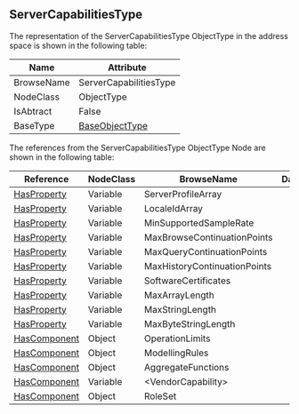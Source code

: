 <!-- objecttype -->
## ServerCapabilitiesType
The representation of the ServerCapabilitiesType ObjectType in the address space is shown in the following table:  

|Name|Attribute|
|---|---|
|BrowseName|ServerCapabilitiesType|
|NodeClass|ObjectType|
|IsAbtract|False|
|BaseType|[BaseObjectType](../../../Part5/ObjectTypes/BaseObjectType/readme.md)|

The references from the ServerCapabilitiesType ObjectType Node are shown in the following table:  

|Reference|NodeClass|BrowseName|DataType|TypeDefinition|ModellingRule|
|---|---|---|---|---|---|
|[HasProperty](../../../Part3/ReferenceTypes/HasProperty/readme.md)|Variable|ServerProfileArray||[PropertyType](../../Part5/VariableTypes/PropertyType/readme.md)|[Mandatory](../../Objects/Mandatory/readme.md)|
|[HasProperty](../../../Part3/ReferenceTypes/HasProperty/readme.md)|Variable|LocaleIdArray||[PropertyType](../../Part5/VariableTypes/PropertyType/readme.md)|[Mandatory](../../Objects/Mandatory/readme.md)|
|[HasProperty](../../../Part3/ReferenceTypes/HasProperty/readme.md)|Variable|MinSupportedSampleRate||[PropertyType](../../Part5/VariableTypes/PropertyType/readme.md)|[Mandatory](../../Objects/Mandatory/readme.md)|
|[HasProperty](../../../Part3/ReferenceTypes/HasProperty/readme.md)|Variable|MaxBrowseContinuationPoints||[PropertyType](../../Part5/VariableTypes/PropertyType/readme.md)|[Mandatory](../../Objects/Mandatory/readme.md)|
|[HasProperty](../../../Part3/ReferenceTypes/HasProperty/readme.md)|Variable|MaxQueryContinuationPoints||[PropertyType](../../Part5/VariableTypes/PropertyType/readme.md)|[Mandatory](../../Objects/Mandatory/readme.md)|
|[HasProperty](../../../Part3/ReferenceTypes/HasProperty/readme.md)|Variable|MaxHistoryContinuationPoints||[PropertyType](../../Part5/VariableTypes/PropertyType/readme.md)|[Mandatory](../../Objects/Mandatory/readme.md)|
|[HasProperty](../../../Part3/ReferenceTypes/HasProperty/readme.md)|Variable|SoftwareCertificates||[PropertyType](../../Part5/VariableTypes/PropertyType/readme.md)|[Mandatory](../../Objects/Mandatory/readme.md)|
|[HasProperty](../../../Part3/ReferenceTypes/HasProperty/readme.md)|Variable|MaxArrayLength||[PropertyType](../../Part5/VariableTypes/PropertyType/readme.md)|[Optional](../../Objects/Optional/readme.md)|
|[HasProperty](../../../Part3/ReferenceTypes/HasProperty/readme.md)|Variable|MaxStringLength||[PropertyType](../../Part5/VariableTypes/PropertyType/readme.md)|[Optional](../../Objects/Optional/readme.md)|
|[HasProperty](../../../Part3/ReferenceTypes/HasProperty/readme.md)|Variable|MaxByteStringLength||[PropertyType](../../Part5/VariableTypes/PropertyType/readme.md)|[Optional](../../Objects/Optional/readme.md)|
|[HasComponent](../../../Part3/ReferenceTypes/HasComponent/readme.md)|Object|OperationLimits||[OperationLimitsType](../../Part5/ObjectTypes/OperationLimitsType/readme.md)|[Optional](../../Objects/Optional/readme.md)|
|[HasComponent](../../../Part3/ReferenceTypes/HasComponent/readme.md)|Object|ModellingRules||[FolderType](../../Part5/ObjectTypes/FolderType/readme.md)|[Mandatory](../../Objects/Mandatory/readme.md)|
|[HasComponent](../../../Part3/ReferenceTypes/HasComponent/readme.md)|Object|AggregateFunctions||[FolderType](../../Part5/ObjectTypes/FolderType/readme.md)|[Mandatory](../../Objects/Mandatory/readme.md)|
|[HasComponent](../../../Part3/ReferenceTypes/HasComponent/readme.md)|Variable|&lt;VendorCapability&gt;||[ServerVendorCapabilityType](../../Part5/VariableTypes/ServerVendorCapabilityType/readme.md)|[OptionalPlaceholder](../../Objects/OptionalPlaceholder/readme.md)|
|[HasComponent](../../../Part3/ReferenceTypes/HasComponent/readme.md)|Object|RoleSet||[RoleSetType](../../Part5/ObjectTypes/RoleSetType/readme.md)|[Optional](../../Objects/Optional/readme.md)|

